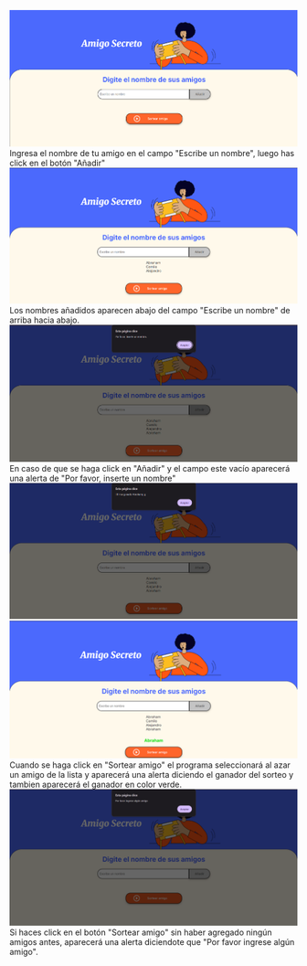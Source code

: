 ![alt text](image.png)
Ingresa el nombre de tu amigo en el campo "Escribe un nombre", luego has click en el botón "Añadir"
![alt text](image-1.png)
Los nombres añadidos aparecen abajo del campo "Escribe un nombre" de arriba hacia abajo.
![alt text](image-2.png)
En caso de que se haga click en "Añadir" y el campo este vacío aparecerá una alerta de "Por favor, inserte un nombre"
![alt text](image-3.png)![alt text](image-4.png)
Cuando se haga click en "Sortear amigo" el programa seleccionará al azar un amigo de la lista y aparecerá una alerta diciendo el ganador del sorteo y tambien aparecerá el ganador en color verde.
![alt text](image-5.png)
Si haces click en el botón "Sortear amigo" sin haber agregado ningún amigos antes, aparecerá una alerta diciendote que "Por favor ingrese algún amigo".